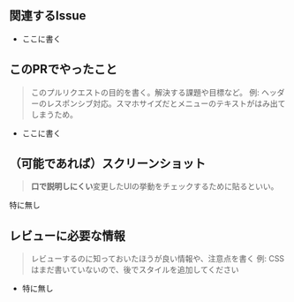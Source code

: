 ## 関連するIssue
<!-- 例:
- #10
- #20

#NN とすることで自動リンクが作成される -->

- ここに書く

## このPRでやったこと
> このプルリクエストの目的を書く。解決する課題や目標など。
> 例:
> ヘッダーのレスポンシブ対応。スマホサイズだとメニューのテキストがはみ出てしまうため。

- ここに書く

## （可能であれば）スクリーンショット
> **口で説明しにくい**変更したUIの挙動をチェックするために貼るといい。

特に無し

## レビューに必要な情報
> レビューするのに知っておいたほうが良い情報や、注意点を書く
> 例:
> CSSはまだ書いていないので、後でスタイルを追加してください

- 特に無し
